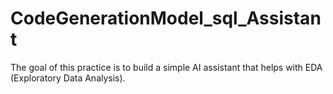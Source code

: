 # CodeGenerationModel_sql_Assistant

The goal of this practice is to build a simple AI assistant that helps with EDA (Exploratory Data Analysis). 
